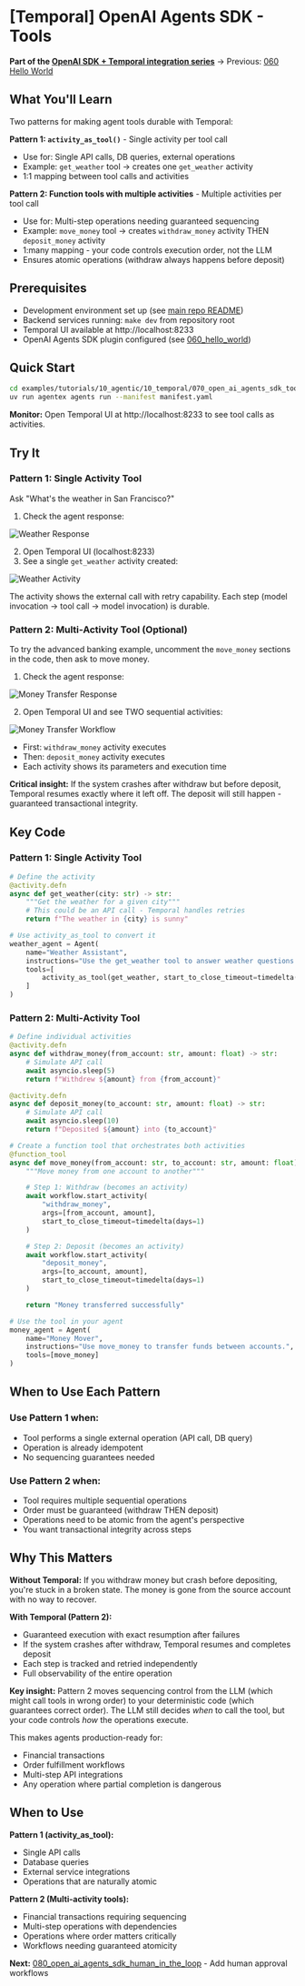 # [Temporal] OpenAI Agents SDK - Tools

**Part of the [OpenAI SDK + Temporal integration series](../README.md)** → Previous: [060 Hello World](../060_open_ai_agents_sdk_hello_world/)

## What You'll Learn

Two patterns for making agent tools durable with Temporal:

**Pattern 1: `activity_as_tool()`** - Single activity per tool call
- Use for: Single API calls, DB queries, external operations
- Example: `get_weather` tool → creates one `get_weather` activity
- 1:1 mapping between tool calls and activities

**Pattern 2: Function tools with multiple activities** - Multiple activities per tool call
- Use for: Multi-step operations needing guaranteed sequencing
- Example: `move_money` tool → creates `withdraw_money` activity THEN `deposit_money` activity
- 1:many mapping - your code controls execution order, not the LLM
- Ensures atomic operations (withdraw always happens before deposit)

## Prerequisites
- Development environment set up (see [main repo README](https://github.com/scaleapi/scale-agentex))
- Backend services running: `make dev` from repository root
- Temporal UI available at http://localhost:8233
- OpenAI Agents SDK plugin configured (see [060_hello_world](../060_open_ai_agents_sdk_hello_world/))

## Quick Start

```bash
cd examples/tutorials/10_agentic/10_temporal/070_open_ai_agents_sdk_tools
uv run agentex agents run --manifest manifest.yaml
```

**Monitor:** Open Temporal UI at http://localhost:8233 to see tool calls as activities.

## Try It

### Pattern 1: Single Activity Tool

Ask "What's the weather in San Francisco?"

1. Check the agent response:

![Weather Response](../_images/weather_response.png)

2. Open Temporal UI (localhost:8233)
3. See a single `get_weather` activity created:

![Weather Activity](../_images/weather_activity_tool.png)

The activity shows the external call with retry capability. Each step (model invocation → tool call → model invocation) is durable.

### Pattern 2: Multi-Activity Tool (Optional)

To try the advanced banking example, uncomment the `move_money` sections in the code, then ask to move money.

1. Check the agent response:

![Money Transfer Response](../_images/move_money_response.png)

2. Open Temporal UI and see TWO sequential activities:

![Money Transfer Workflow](../_images/move_money_temporal.png)

- First: `withdraw_money` activity executes
- Then: `deposit_money` activity executes
- Each activity shows its parameters and execution time

**Critical insight:** If the system crashes after withdraw but before deposit, Temporal resumes exactly where it left off. The deposit will still happen - guaranteed transactional integrity.

## Key Code

### Pattern 1: Single Activity Tool
```python
# Define the activity
@activity.defn
async def get_weather(city: str) -> str:
    """Get the weather for a given city"""
    # This could be an API call - Temporal handles retries
    return f"The weather in {city} is sunny"

# Use activity_as_tool to convert it
weather_agent = Agent(
    name="Weather Assistant",
    instructions="Use the get_weather tool to answer weather questions.",
    tools=[
        activity_as_tool(get_weather, start_to_close_timeout=timedelta(seconds=10))
    ]
)
```

### Pattern 2: Multi-Activity Tool
```python
# Define individual activities
@activity.defn
async def withdraw_money(from_account: str, amount: float) -> str:
    # Simulate API call
    await asyncio.sleep(5)
    return f"Withdrew ${amount} from {from_account}"

@activity.defn
async def deposit_money(to_account: str, amount: float) -> str:
    # Simulate API call
    await asyncio.sleep(10)
    return f"Deposited ${amount} into {to_account}"

# Create a function tool that orchestrates both activities
@function_tool
async def move_money(from_account: str, to_account: str, amount: float) -> str:
    """Move money from one account to another"""

    # Step 1: Withdraw (becomes an activity)
    await workflow.start_activity(
        "withdraw_money",
        args=[from_account, amount],
        start_to_close_timeout=timedelta(days=1)
    )

    # Step 2: Deposit (becomes an activity)
    await workflow.start_activity(
        "deposit_money",
        args=[to_account, amount],
        start_to_close_timeout=timedelta(days=1)
    )

    return "Money transferred successfully"

# Use the tool in your agent
money_agent = Agent(
    name="Money Mover",
    instructions="Use move_money to transfer funds between accounts.",
    tools=[move_money]
)
```

## When to Use Each Pattern

### Use Pattern 1 when:
- Tool performs a single external operation (API call, DB query)
- Operation is already idempotent
- No sequencing guarantees needed

### Use Pattern 2 when:
- Tool requires multiple sequential operations
- Order must be guaranteed (withdraw THEN deposit)
- Operations need to be atomic from the agent's perspective
- You want transactional integrity across steps

## Why This Matters

**Without Temporal:** If you withdraw money but crash before depositing, you're stuck in a broken state. The money is gone from the source account with no way to recover.

**With Temporal (Pattern 2):**
- Guaranteed execution with exact resumption after failures
- If the system crashes after withdraw, Temporal resumes and completes deposit
- Each step is tracked and retried independently
- Full observability of the entire operation

**Key insight:** Pattern 2 moves sequencing control from the LLM (which might call tools in wrong order) to your deterministic code (which guarantees correct order). The LLM still decides *when* to call the tool, but your code controls *how* the operations execute.

This makes agents production-ready for:
- Financial transactions
- Order fulfillment workflows
- Multi-step API integrations
- Any operation where partial completion is dangerous

## When to Use

**Pattern 1 (activity_as_tool):**
- Single API calls
- Database queries
- External service integrations
- Operations that are naturally atomic

**Pattern 2 (Multi-activity tools):**
- Financial transactions requiring sequencing
- Multi-step operations with dependencies
- Operations where order matters critically
- Workflows needing guaranteed atomicity

**Next:** [080_open_ai_agents_sdk_human_in_the_loop](../080_open_ai_agents_sdk_human_in_the_loop/) - Add human approval workflows
